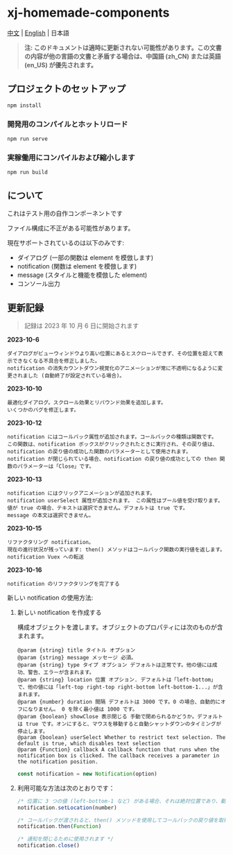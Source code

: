 # xj-homemade-components

[中文](README.md) | [English](README.en-US.md) | 日本語

> **注: このドキュメントは適時に更新されない可能性があります。この文書の内容が他の言語の文書と矛盾する場合は、中国語 (zh_CN) または英語 (en_US) が優先されます。**

## プロジェクトのセットアップ

```shell
npm install
```

### 開発用のコンパイルとホットリロード

```shell
npm run serve
```

### 実稼働用にコンパイルおよび縮小します

```shell
npm run build
```

## について

これはテスト用の自作コンポーネントです

ファイル構成に不正がある可能性があります。

現在サポートされているのは以下のみです:

- ダイアログ (一部の関数は element を模倣します)
- notification  (関数は element を模倣します)
- message (スタイルと機能を模倣した element)
- コンソール出力

## 更新記録

> 記録は 2023 年 10 月 6 日に開始されます

**2023-10-6**

```
ダイアログがビューウィンドウより高い位置にあるとスクロールできず、その位置を超えて表示できなくなる不具合を修正しました。
notification の消失カウントダウン視覚化のアニメーションが常に不透明になるように変更されました (自動終了が設定されている場合)。
```

**2023-10-10**

```
最適化ダイアログ。スクロール効果とリバウンド効果を追加します。
いくつかのバグを修正します。
```

**2023-10-12**

```
notification にはコールバック属性が追加されます。コールバックの種類は関数です。
この関数は、notification ボックスがクリックされたときに実行され、その戻り値は、notification の戻り値の成功した関数のパラメーターとして使用されます。
notification が閉じられている場合、notification の戻り値の成功としての then 関数のパラメーターは「Close」です。
```

**2023-10-13**
```
notification にはクリックアニメーションが追加されます。
notification userSelect 属性が追加されます。 この属性はブール値を受け取ります。値が true の場合、テキストは選択できません。デフォルトは true です。
message の本文は選択できません。
```

**2023-10-15**
```
リファクタリング notification。
現在の進行状況が残っています: then() メソッドはコールバック関数の実行値を返します。
notification Vuex への転送
```

**2023-10-16**

```
notification のリファクタリングを完了する
```

新しい notification の使用方法:
1. 新しい notification  を作成する

   構成オブジェクトを渡します。オブジェクトのプロパティには次のものが含まれます。

   ```
   @param {string} title タイトル オプション
   @param {string} message メッセージ 必須。
   @param {string} type タイプ オプション デフォルトは正常です。他の値には成功、警告、エラーが含まれます。
   @param {string} location 位置 オプション. デフォルトは「left-bottom」で、他の値には「left-top right-top right-bottom left-bottom-1...」が含まれます。
   @param {number} duration 間隔 デフォルトは 3000 です。0 の場合、自動的にオフになりません。 0 を除く最小値は 1000 です。
   @param {boolean} showClose 表示閉じる 手動で閉められるかどうか。デフォルトは true です。オンにすると、マウスを移動すると自動シャットダウンのタイミングが停止します。
   @param {boolean} userSelect Whether to restrict text selection. The default is true, which disables text selection
   @param {Function} callback A callback function that runs when the notification box is clicked. The callback receives a parameter in the notification position.
   ```

   ```js
   const notification = new Notification(option)
   ```

2. 利用可能な方法は次のとおりです：

   ```js
   /* 位置に 3 つの値 (left-bottom-1 など) がある場合、それは絶対位置であり、動的な通知位置管理には参加しません。 setLocation メソッドを使用して場所を変更できます。 */
   notification.setLocation(number)
   
   /* コールバックが渡されると、then() メソッドを使用してコールバックの戻り値を取得できます。 */
   notification.then(Function)
   
   /* 通知を閉じるために使用されます */
   notification.close()
   ```